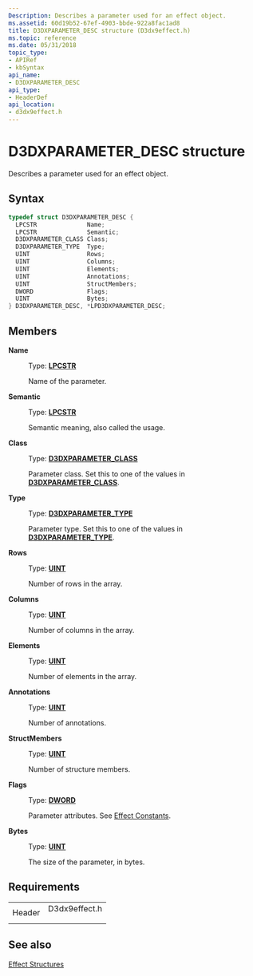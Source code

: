 ```yaml
---
Description: Describes a parameter used for an effect object.
ms.assetid: 60d19b52-67ef-4903-bbde-922a8fac1ad8
title: D3DXPARAMETER_DESC structure (D3dx9effect.h)
ms.topic: reference
ms.date: 05/31/2018
topic_type: 
- APIRef
- kbSyntax
api_name: 
- D3DXPARAMETER_DESC
api_type: 
- HeaderDef
api_location: 
- d3dx9effect.h
---
```


# D3DXPARAMETER\_DESC structure

Describes a parameter used for an effect object.

## Syntax


```C++
typedef struct D3DXPARAMETER_DESC {
  LPCSTR              Name;
  LPCSTR              Semantic;
  D3DXPARAMETER_CLASS Class;
  D3DXPARAMETER_TYPE  Type;
  UINT                Rows;
  UINT                Columns;
  UINT                Elements;
  UINT                Annotations;
  UINT                StructMembers;
  DWORD               Flags;
  UINT                Bytes;
} D3DXPARAMETER_DESC, *LPD3DXPARAMETER_DESC;
```



## Members

<dl> <dt>

**Name**
</dt> <dd>

Type: **[**LPCSTR**](../winprog/windows-data-types.md)**

</dd> <dd>

Name of the parameter.

</dd> <dt>

**Semantic**
</dt> <dd>

Type: **[**LPCSTR**](../winprog/windows-data-types.md)**

</dd> <dd>

Semantic meaning, also called the usage.

</dd> <dt>

**Class**
</dt> <dd>

Type: **[**D3DXPARAMETER\_CLASS**](./d3dxparameter-class.md)**

</dd> <dd>

Parameter class. Set this to one of the values in [**D3DXPARAMETER\_CLASS**](./d3dxparameter-class.md).

</dd> <dt>

**Type**
</dt> <dd>

Type: **[**D3DXPARAMETER\_TYPE**](./d3dxparameter-type.md)**

</dd> <dd>

Parameter type. Set this to one of the values in [**D3DXPARAMETER\_TYPE**](./d3dxparameter-type.md).

</dd> <dt>

**Rows**
</dt> <dd>

Type: **[**UINT**](../winprog/windows-data-types.md)**

</dd> <dd>

Number of rows in the array.

</dd> <dt>

**Columns**
</dt> <dd>

Type: **[**UINT**](../winprog/windows-data-types.md)**

</dd> <dd>

Number of columns in the array.

</dd> <dt>

**Elements**
</dt> <dd>

Type: **[**UINT**](../winprog/windows-data-types.md)**

</dd> <dd>

Number of elements in the array.

</dd> <dt>

**Annotations**
</dt> <dd>

Type: **[**UINT**](../winprog/windows-data-types.md)**

</dd> <dd>

Number of annotations.

</dd> <dt>

**StructMembers**
</dt> <dd>

Type: **[**UINT**](../winprog/windows-data-types.md)**

</dd> <dd>

Number of structure members.

</dd> <dt>

**Flags**
</dt> <dd>

Type: **[**DWORD**](../winprog/windows-data-types.md)**

</dd> <dd>

Parameter attributes. See [Effect Constants](dx9-graphics-reference-effects-constants.md).

</dd> <dt>

**Bytes**
</dt> <dd>

Type: **[**UINT**](../winprog/windows-data-types.md)**

</dd> <dd>

The size of the parameter, in bytes.

</dd> </dl>

## Requirements



|                   |                                                                                          |
|-------------------|------------------------------------------------------------------------------------------|
| Header<br/> | <dl> <dt>D3dx9effect.h</dt> </dl> |



## See also

<dl> <dt>

[Effect Structures](dx9-graphics-reference-effects-structures.md)
</dt> </dl>

 

 